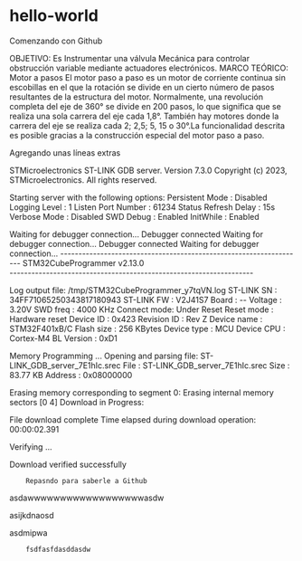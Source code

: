 # hello-world
Comenzando con Github


OBJETIVO:
Es Instrumentar una válvula Mecánica para controlar obstrucción variable mediante
actuadores electrónicos.
MARCO TEÓRICO:
Motor a pasos
El motor paso a paso es un motor de corriente continua sin escobillas en el que la
rotación se divide en un cierto número de pasos resultantes de la estructura del
motor.
Normalmente, una revolución completa del eje de 360° se divide en 200 pasos, lo
que significa que se realiza una sola carrera del eje cada 1,8°. También hay motores
donde la carrera del eje se realiza cada 2; 2,5; 5, 15 o 30°.La funcionalidad descrita
es posible gracias a la construcción especial del motor paso a paso.

Agregando unas líneas extras 

STMicroelectronics ST-LINK GDB server. Version 7.3.0
Copyright (c) 2023, STMicroelectronics. All rights reserved.

Starting server with the following options:
        Persistent Mode            : Disabled
        Logging Level              : 1
        Listen Port Number         : 61234
        Status Refresh Delay       : 15s
        Verbose Mode               : Disabled
        SWD Debug                  : Enabled
        InitWhile                  : Enabled

Waiting for debugger connection...
Debugger connected
Waiting for debugger connection...
Debugger connected
Waiting for debugger connection...
      -------------------------------------------------------------------
                        STM32CubeProgrammer v2.13.0                  
      -------------------------------------------------------------------



Log output file:   /tmp/STM32CubeProgrammer_y7tqVN.log
ST-LINK SN  : 34FF71065250343817180943
ST-LINK FW  : V2J41S7
Board       : --
Voltage     : 3.20V
SWD freq    : 4000 KHz
Connect mode: Under Reset
Reset mode  : Hardware reset
Device ID   : 0x423
Revision ID : Rev Z
Device name : STM32F401xB/C
Flash size  : 256 KBytes
Device type : MCU
Device CPU  : Cortex-M4
BL Version  : 0xD1



Memory Programming ...
Opening and parsing file: ST-LINK_GDB_server_7E1hIc.srec
  File          : ST-LINK_GDB_server_7E1hIc.srec
  Size          : 83.77 KB 
  Address       : 0x08000000 


Erasing memory corresponding to segment 0:
Erasing internal memory sectors [0 4]
Download in Progress:


File download complete
Time elapsed during download operation: 00:00:02.391



Verifying ...




Download verified successfully 











        Repasndo para saberle a Github
asdawwwwwwwwwwwwwwwwwwasdw





asijkdnaosd






asdmipwa

        fsdfasfdasddasdw
